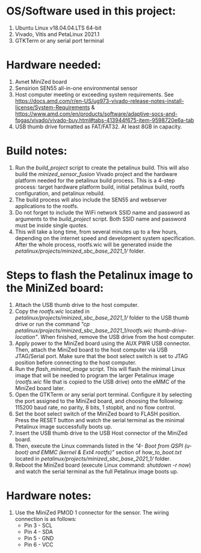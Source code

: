 # OS/Software used in this project:  
1. Ubuntu Linux v18.04.04.LTS 64-bit  
2. Vivado, Vitis and PetaLinux 2021.1  
3. GTKTerm or any serial port terminal  

# Hardware needed:  
1. Avnet MiniZed board  
2. Sensirion SEN55 all-in-one environmental sensor  
3. Host computer meeting or exceeding system requirements. See https://docs.amd.com/r/en-US/ug973-vivado-release-notes-install-license/System-Requirements & https://www.amd.com/en/products/software/adaptive-socs-and-fpgas/vivado/vivado-buy.html#tabs-413944f675-item-9598720e6a-tab  
4. USB thumb drive formatted as FAT/FAT32. At least 8GB in capacity.  

# Build notes:
1. Run the _build_project_ script to create the petalinux build. This will also build the _minized_sensor_fusion_ Vivado project and the hardware platform needed for the petalinux build process. This is a 4-step process: target hardware platform build, initial petalinux build, rootfs configuration, and petalinux rebuild.  
2. The build process will also include the SEN55 and webserver applications to the rootfs.
3. Do not forget to include the WiFi network SSID name and password as arguments to the _build_project_ script. Both SSID name and password must be inside single quotes.  
4. This will take a long time, from several minutes up to a few hours, depending on the internet speed and development system specification. After the whole process, rootfs.wic will be generated inside the _petalinux/projects/minized_sbc_base_2021_1/_ folder.  

# Steps to flash the Petalinux image to the MiniZed board:
1. Attach the USB thumb drive to the host computer.  
2. Copy the _rootfs.wic_ located in _petalinux/projects/minized_sbc_base_2021_1/_ folder to the USB thumb drive or run the command _"cp petalinux/projects/minized_sbc_base_2021_1/rootfs.wic thumb-drive-location"_. When finished, remove the USB drive from the host computer.  
3. Apply power to the MiniZed board using the AUX PWR USB connector. Then, attach the MiniZed board to the host computer via USB JTAG/Serial port. Make sure that the boot select switch is set to JTAG position before connecting to the host computer.  
4. Run the _flash_minimal_image_ script. This will flash the minimal Linux image that will be needed to program the larger Petalinux image (_rootfs.wic_ file that is copied to the USB drive) onto the eMMC of the MiniZed board later.  
5. Open the GTKTerm or any serial port terminal. Configure it by selecting the port assigned to the MiniZed board, and choosing the following: 115200 baud rate, no parity, 8 bits, 1 stopbit, and no flow control.  
6. Set the boot select switch of the MiniZed board to FLASH position. Press the RESET button and watch the serial terminal as the minimal Petalinux image successfully boots up.  
7. Insert the USB thumb drive to the USB Host connector of the MiniZed board.  
8. Then, execute the Linux commands listed in the _"4- Boot from QSPI (u-boot) and EMMC (kernel & Ext4 rootfs)"_ section of _how_to_boot.txt_ located in _petalinux/projects/minized_sbc_base_2021_1/_ folder.  
9. Reboot the MiniZed board (execute Linux command: _shutdown -r now_) and watch the serial terminal as the full Petalinux image boots up.  

# Hardware notes:
1. Use the MiniZed PMOD 1 connector for the sensor. The wiring connection is as follows:  
	* Pin 3 - SCL
	* Pin 4 - SDA
	* Pin 5 - GND
	* Pin 6 - VCC



